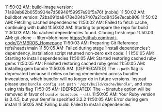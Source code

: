 11:50:02 AM: build-image version: 71a98eb82b055b934e7d58946f59957e90f5a76f (noble)
11:50:02 AM: buildbot version: 72ba091da8478e084b7407a21cd8435e7ecab808
11:50:02 AM: Fetching cached dependencies
11:50:02 AM: Failed to fetch cache, continuing with build
11:50:02 AM: Starting to prepare the repo for build
11:50:03 AM: No cached dependencies found. Cloning fresh repo
11:50:03 AM: git clone --filter=blob:none https://github.com/notj-code/GYMBROS_Homepage
11:50:03 AM: Preparing Git Reference refs/heads/main
11:50:05 AM: Failed during stage 'Install dependencies': dependency_installation script returned non-zero exit code: 1
11:50:05 AM: Starting to install dependencies
11:50:05 AM: Started restoring cached ruby gems
11:50:05 AM: Finished restoring cached ruby gems
11:50:05 AM: Installing gem bundle
11:50:05 AM: [DEPRECATED] The `--path` flag is deprecated because it relies on being remembered across bundler invocations, which bundler will no longer do in future versions. Instead please use `bundle config set path '/opt/build/cache/bundle'`, and stop using this flag
11:50:05 AM: [DEPRECATED] The --binstubs option will be removed in favor of `bundle binstubs --all`
11:50:05 AM: Your Ruby version is 3.4.5, but your Gemfile specified 3.2.2
11:50:05 AM: Error during gem install
11:50:05 AM: Failing build: Failed to install dependencies